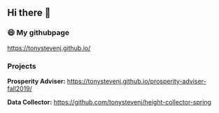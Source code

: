 ## Hi there 👋

### 😄 My githubpage

https://tonystevenj.github.io/

### Projects

  **Prosperity Adviser:** https://tonystevenj.github.io/prosperity-adviser-fall2019/

  **Data Collector:** https://github.com/tonystevenj/height-collector-spring

<!--
**tonystevenj/tonystevenj** is a ✨ _special_ ✨ repository because its `README.md` (this file) appears on your GitHub profile.

Here are some ideas to get you started:

- 🔭 I’m currently working on ...
- 🌱 I’m currently learning ...
- 👯 I’m looking to collaborate on ...
- 🤔 I’m looking for help with ...
- 💬 Ask me about ...
- 📫 How to reach me: ...
- 😄 Pronouns: ...
- ⚡ Fun fact: ...
-->
